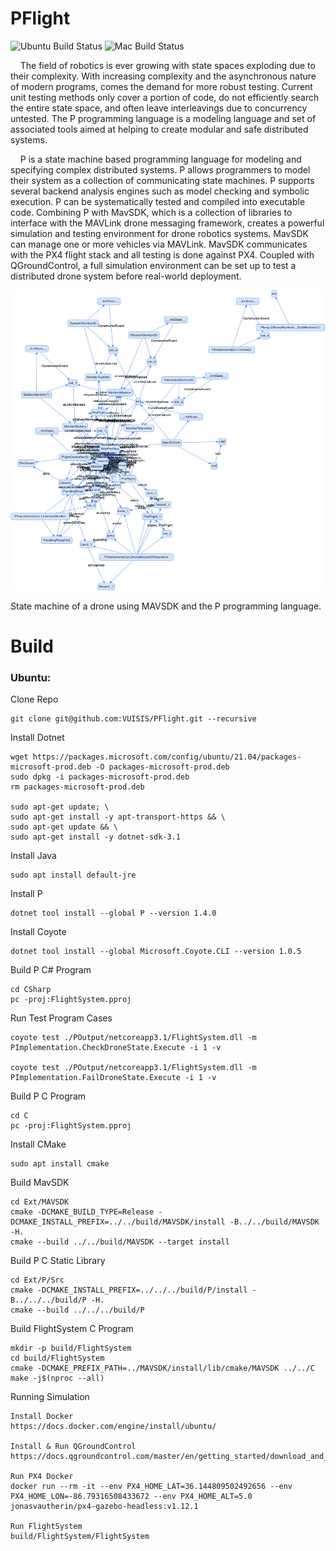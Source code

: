 # PFlight 

![Ubuntu Build Status](https://github.com/VUISIS/PFlight/actions/workflows/ubuntuci.yml/badge.svg) ![Mac Build Status](https://github.com/VUISIS/PFlight/actions/workflows/macci.yml/badge.svg)


&nbsp;&nbsp;&nbsp;&nbsp;The field of robotics is ever growing with state spaces exploding due to their complexity.  With increasing complexity and the asynchronous nature of modern programs, comes the demand for more robust testing.  Current unit testing methods only cover a portion of code, do not efficiently search the entire state space, and often leave interleavings due to concurrency untested.  The P programming language is a modeling language and set of associated tools aimed at helping to create modular and safe distributed systems.

&nbsp;&nbsp;&nbsp;&nbsp;P is a state machine based programming language for modeling and specifying complex distributed systems. P allows programmers to model their system as a collection of communicating state machines. P supports several backend analysis engines such as model checking and symbolic execution. P can be systematically tested and compiled into executable code. Combining P with MavSDK, which is a collection of libraries to interface with the MAVLink drone messaging framework, creates a powerful simulation and testing environment for drone robotics systems. MavSDK can manage one or more vehicles via MAVLink. MavSDK communicates with the PX4 flight stack and all testing is done against PX4. Coupled with QGroundControl, a full simulation environment can be set up to test a distributed drone system before real-world deployment.

<img src="./Res/DirectedGraph.png?raw=true" width="640" height="480">

State machine of a drone using MAVSDK and the P programming language.
# Build

### Ubuntu:

Clone Repo

    git clone git@github.com:VUISIS/PFlight.git --recursive

Install Dotnet

    wget https://packages.microsoft.com/config/ubuntu/21.04/packages-microsoft-prod.deb -O packages-microsoft-prod.deb
    sudo dpkg -i packages-microsoft-prod.deb
    rm packages-microsoft-prod.deb

    sudo apt-get update; \
    sudo apt-get install -y apt-transport-https && \
    sudo apt-get update && \
    sudo apt-get install -y dotnet-sdk-3.1

Install Java

    sudo apt install default-jre

Install P

    dotnet tool install --global P --version 1.4.0

Install Coyote

    dotnet tool install --global Microsoft.Coyote.CLI --version 1.0.5

Build P C# Program

    cd CSharp
    pc -proj:FlightSystem.pproj

Run Test Program Cases

    coyote test ./POutput/netcoreapp3.1/FlightSystem.dll -m PImplementation.CheckDroneState.Execute -i 1 -v

    coyote test ./POutput/netcoreapp3.1/FlightSystem.dll -m PImplementation.FailDroneState.Execute -i 1 -v

Build P C Program

    cd C
    pc -proj:FlightSystem.pproj

Install CMake

    sudo apt install cmake

Build MavSDK

    cd Ext/MAVSDK
    cmake -DCMAKE_BUILD_TYPE=Release -DCMAKE_INSTALL_PREFIX=../../build/MAVSDK/install -B../../build/MAVSDK -H.
    cmake --build ../../build/MAVSDK --target install

Build P C Static Library

    cd Ext/P/Src
    cmake -DCMAKE_INSTALL_PREFIX=../../../build/P/install -B../../../build/P -H.
    cmake --build ../../../build/P 

Build FlightSystem C Program

    mkdir -p build/FlightSystem
    cd build/FlightSystem
    cmake -DCMAKE_PREFIX_PATH=../MAVSDK/install/lib/cmake/MAVSDK ../../C
    make -j$(nproc --all)

Running Simulation

    Install Docker 
    https://docs.docker.com/engine/install/ubuntu/

    Install & Run QGroundControl 
    https://docs.qgroundcontrol.com/master/en/getting_started/download_and_install.html

    Run PX4 Docker
    docker run --rm -it --env PX4_HOME_LAT=36.144809502492656 --env PX4_HOME_LON=-86.79316508433672 --env PX4_HOME_ALT=5.0 jonasvautherin/px4-gazebo-headless:v1.12.1

    Run FlightSystem 
    build/FlightSystem/FlightSystem
